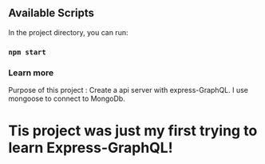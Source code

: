 ## Available Scripts

In the project directory, you can run:

### `npm start`

### Learn more
Purpose of this project : Create a api server with express-GraphQL. I use mongoose to connect to MongoDb.

# Tis project was just my first trying to learn Express-GraphQL!
